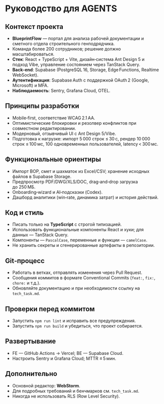 # Руководство для AGENTS

## Контекст проекта
- **BlueprintFlow** — портал для анализа рабочей документации и сметного отдела строительного генподрядчика.
- Команда более 200 сотрудников; решение должно масштабироваться.
- **Стек**: React + TypeScript + Vite, дизайн‑система Ant Design 5 и подход Vibe, управление состоянием через TanStack Query.
- **Back‑end**: Supabase (PostgreSQL 16, Storage, Edge Functions, Realtime WebSocket).
- **Аутентификация**: Supabase Auth c поддержкой OAuth 2 (Google, Microsoft) и MFA.
- **Наблюдаемость**: Sentry, Grafana Cloud, OTEL.

## Принципы разработки
- Mobile‑first, соответствие WCAG 2.1 AA.
- Оптимистические блокировки и резолвер конфликтов при совместном редактировании.
- Модерновый, отзывчивый UI с Ant Design 5/Vibe.
- Подготовка к нагрузке: импорт 5 000 строк ≤ 30 с, рендер 10 000 строк ≤ 100 мс, 100 одновременных пользователей, latency < 300 мс.

## Функциональные ориентиры
- Импорт ВОР, смет и шахматок из Excel/CSV; хранение исходных файлов в Supabase Storage.
- Предпросмотр PDF/DWG/XLS/DOC, drag‑and‑drop загрузка до 250 МБ.
- Onboarding‑wizard и AI‑подсказки (Codex).
- Дашборд аналитики (win‑rate, динамика затрат) и история действий.

## Код и стиль
- Писать только на **TypeScript** с строгой типизацией.
- Использовать функциональные компоненты React и хуки; для данных — TanStack Query.
- Компоненты — `PascalCase`, переменные и функции — `camelCase`.
- Не хранить секреты и сгенерированные артефакты в репозитории.

## Git‑процесс
- Работать в ветках, отправлять изменения через Pull Request.
- Сообщения коммитов в формате Conventional Commits (`feat:`, `fix:`, `chore:` и т.д.).
- Обновляйте документацию и при необходимости ссылку на `tech_task.md`.

## Проверки перед коммитом
- Запустить `npm run lint` и исправить все предупреждения.
- Запустить `npm run build` и убедиться, что проект собирается.

## Развертывание
- FE — GitHub Actions → Vercel; BE — Supabase Cloud.
- Настроить Sentry и Grafana Cloud; MTTR ≤ 5 мин.

## Дополнительно
- Основной редактор: **WebStorm**.
- Для подробных требований и бенчмарков см. `tech_task.md`.
- Никогда не использовать RLS (Row Level Security).
